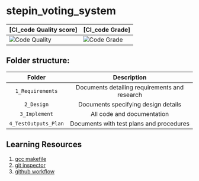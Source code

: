 # stepin_voting_system
|[CI_code Quality score]|[CI_code Grade]|
|------|-----|
|![Code Quality](https://www.code-inspector.com/project/27755/score/svg) | ![Code Grade](https://www.code-inspector.com/project/27755/status/svg)
## Folder structure:

| Folder | Description |
| :---: | :---: |
| `1_Requirements` | Documents detailing requirements and research |
| `2_Design` | Documents specifying design details |
| `3_Implement` | All code and documentation |
| `4_TestOutputs_Plan` | Documents with test plans and procedures |


## Learning Resources
1. [gcc makefile](https://www3.ntu.edu.sg/home/ehchua/programming/cpp/gcc_make.html#zz-2.1)
2. [git inspector](https://github.com/ejwa/gitinspector.git)
3. [github workflow](https://docs.github.com/en/actions/learn-github-action)
